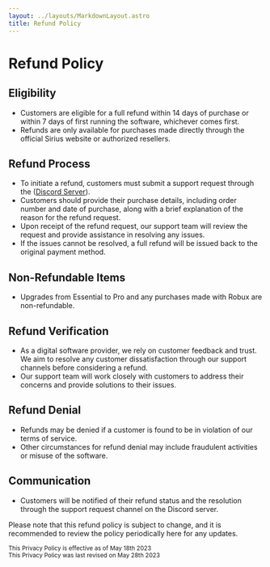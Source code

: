 ```yaml
---
layout: ../layouts/MarkdownLayout.astro
title: Refund Policy
---
```


# Refund Policy

## Eligibility

- Customers are eligible for a full refund within 14 days of purchase or within 7 days of first running the software, whichever comes first.
- Refunds are only available for purchases made directly through the official Sirius website or authorized resellers.

## Refund Process

- To initiate a refund, customers must submit a support request through the ([Discord Server](https://sirius.menu/discord)).
- Customers should provide their purchase details, including order number and date of purchase, along with a brief explanation of the reason for the refund request.
- Upon receipt of the refund request, our support team will review the request and provide assistance in resolving any issues.
- If the issues cannot be resolved, a full refund will be issued back to the original payment method.

## Non-Refundable Items

- Upgrades from Essential to Pro and any purchases made with Robux are non-refundable.

## Refund Verification

- As a digital software provider, we rely on customer feedback and trust. We aim to resolve any customer dissatisfaction through our support channels before considering a refund.
- Our support team will work closely with customers to address their concerns and provide solutions to their issues.

## Refund Denial

- Refunds may be denied if a customer is found to be in violation of our terms of service.
- Other circumstances for refund denial may include fraudulent activities or misuse of the software.

## Communication

- Customers will be notified of their refund status and the resolution through the support request channel on the Discord server.

Please note that this refund policy is subject to change, and it is recommended to review the policy periodically here for any updates.

<small class="text-muted">
  This Privacy Policy is effective as of <time datetime="18-05-2023">May 18th 2023</time>
  <br/>
  This Privacy Policy was last revised on <time datetime="28-05-2023">May 28th 2023</time>
</small>
